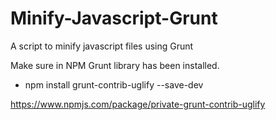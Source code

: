# Minify-Javascript-Grunt
A script to minify javascript files using Grunt

Make sure in NPM Grunt library has been installed.

- npm install grunt-contrib-uglify --save-dev

https://www.npmjs.com/package/private-grunt-contrib-uglify
